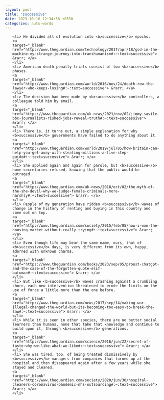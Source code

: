 ```yaml
---
layout: post
title: "successive"
date: 2023-10-10 12:34:56 +0530
categories: auto-words
---
```

<ol>

    <li> He divided all of evolution into <b>successive</b> epochs.
    <a 
    target="_blank" 
    href="http://www.theguardian.com/technology/2017/apr/18/god-in-the-machine-my-strange-journey-into-transhumanism#:~:text=successive"> &rarr; </a>
    </li>
    <li> American death penalty trials consist of two <b>successive</b> phases.
    <a 
    target="_blank" 
    href="http://www.theguardian.com/world/2016/nov/24/death-row-the-lawyer-who-keeps-losing#:~:text=successive"> &rarr; </a>
    </li>
    <li> The decision had been made by <b>successive</b> controllers, a colleague told him by email.
    <a 
    target="_blank" 
    href="https://www.theguardian.com/uk-news/2021/nov/02/jimmy-savile-bbc-journalists-risked-jobs-reveal-truth#:~:text=successive"> &rarr; </a>
    </li>
    <li> There is, it turns out, a simple explanation for why <b>successive</b> governments have failed to do anything about it.
    <a 
    target="_blank" 
    href="http://www.theguardian.com/world/2019/jul/05/how-britain-can-help-you-get-away-with-stealing-millions-a-five-step-guide#:~:text=successive"> &rarr; </a>
    </li>
    <li> She applied again and again for parole, but <b>successive</b> home secretaries refused, knowing that the public would be outraged.
    <a 
    target="_blank" 
    href="http://www.theguardian.com/uk-news/2018/oct/02/the-myth-of-the-she-devil-why-we-judge-female-criminals-more-harshly#:~:text=successive"> &rarr; </a>
    </li>
    <li> People of my generation have ridden <b>successive</b> waves of change in the history of renting and buying in this country and come out on top.
    <a 
    target="_blank" 
    href="http://www.theguardian.com/society/2015/feb/05/how-i-won-the-housing-market-without-really-trying#:~:text=successive"> &rarr; </a>
    </li>
    <li> Even though life may bear the same name, ours, that of <b>successive</b> days, is very different from its own, happy, adorned with unknown charms.
    <a 
    target="_blank" 
    href="https://www.theguardian.com/books/2023/sep/05/proust-chatgpt-and-the-case-of-the-forgotten-quote-elif-batuman#:~:text=successive"> &rarr; </a>
    </li>
    <li> But like <b>successive</b> waves crashing against a crumbling shore, each new intervention threatened to erode the limits on the use of force a little more than the one before.
    <a 
    target="_blank" 
    href="http://www.theguardian.com/news/2017/sep/14/making-war-illegal-changed-the-world-but-its-becoming-too-easy-to-break-the-law#:~:text=successive"> &rarr; </a>
    </li>
    <li> While it is seen in other species, there are no better social learners than humans, none that take that knowledge and continue to build upon it, through <b>successive</b> generations.
    <a 
    target="_blank" 
    href="http://www.theguardian.com/science/2016/jun/22/secret-of-taste-why-we-like-what-we-like#:~:text=successive"> &rarr; </a>
    </li>
    <li> She was tired, too, of being treated dismissively by <b>successive</b> managers from companies that turned up at the hospital and then disappeared again after a few years while she stayed and cleaned.
    <a 
    target="_blank" 
    href="http://www.theguardian.com/society/2020/jun/30/hospital-cleaners-coronavirus-pandemic-nhs-outsourcing#:~:text=successive"> &rarr; </a>
    </li>